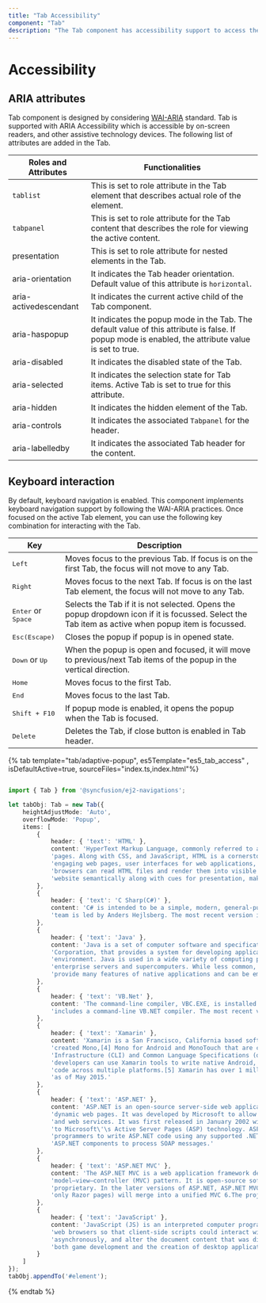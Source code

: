 ```yaml
---
title: "Tab Accessibility"
component: "Tab"
description: "The Tab component has accessibility support to access the features via keyboard, screen readers, or other assistive technology devices."
---
```


# Accessibility

## ARIA attributes

Tab component is designed by considering [WAI-ARIA](https://www.w3.org/TR/wai-aria-practices/#Tabpanel) standard. Tab is supported with ARIA Accessibility which is accessible by on-screen readers, and other assistive technology devices.
The following list of attributes are added in the Tab.

| **Roles and Attributes** | **Functionalities** |
| --- | --- |
| `tablist` | This is set to role attribute in the Tab element that describes actual role of the element.|
| `tabpanel` | This is set to role attribute for the Tab content that describes the role for viewing the active content.|
| presentation       | This is set to role attribute for nested elements in the Tab.  |
| aria-orientation    | It indicates the Tab header orientation. Default value of this attribute is `horizontal`. |
| aria-activedescendant    | It indicates the current active child of the Tab component. |
| aria-haspopup       | It indicates the popup mode in the Tab. The default value of this attribute is false. If popup mode is enabled, the attribute value is set to true. |
| aria-disabled       | It indicates the disabled state of the Tab. |
| aria-selected       | It indicates the selection state for Tab items. Active Tab is set to true for this attribute. |
| aria-hidden      | It indicates the hidden element of the Tab. |
| aria-controls       | It indicates the associated `Tabpanel` for the header. |
| aria-labelledby       | It indicates the associated Tab header for the content. |

## Keyboard interaction

By default, keyboard navigation is enabled. This component implements keyboard navigation support by following the WAI-ARIA practices. Once focused on the active Tab element, you can use the following key combination for interacting with the Tab.

| Key           | Description                                                                         |
|---------------|-------------------------------------------------------------------------------------|
| <kbd>Left</kbd>    | Moves focus to the previous Tab. If focus is on the first Tab, the focus will not move to any Tab. |
| <kbd>Right</kbd>   | Moves focus to the next Tab. If focus is on the last Tab element, the focus will not move to any Tab. |
| <kbd>Enter</kbd> or <kbd> Space</kbd>  | Selects the Tab if it is not selected. Opens the popup dropdown icon if it is focussed. Select the Tab item as active when popup item is focussed. |
| <kbd>Esc(Escape)</kbd>           | Closes the popup if popup is in opened state.       |
| <kbd>Down</kbd> or <kbd>Up</kbd>   | When the popup is open and focused, it will move to previous/next Tab items of the popup in the vertical direction. |
|  <kbd>Home</kbd>    | Moves focus to the first Tab. |
|  <kbd>End </kbd>   | Moves focus to the last Tab. |
|  <kbd>Shift + F10 </kbd>   | If popup mode is enabled, it opens the popup when the Tab is focused. |
|  <kbd>Delete</kbd>    | Deletes the Tab, if close button is enabled in Tab header. |

{% tab template="tab/adaptive-popup", es5Template="es5_tab_access" , isDefaultActive=true, sourceFiles="index.ts,index.html"%}

```typescript

import { Tab } from '@syncfusion/ej2-navigations';

let tabObj: Tab = new Tab({
    heightAdjustMode: 'Auto',
    overflowMode: 'Popup',
    items: [
        {
            header: { 'text': 'HTML' },
            content: 'HyperText Markup Language, commonly referred to as HTML, is the standard markup language used to create web ' +
            'pages. Along with CSS, and JavaScript, HTML is a cornerstone technology, used by most websites to create visually ' +
            'engaging web pages, user interfaces for web applications, and user interfaces for many mobile applications.[1] Web ' +
            'browsers can read HTML files and render them into visible or audible web pages. HTML describes the structure of a ' +
            'website semantically along with cues for presentation, making it a markup language, rather than a programming language.'
        },
        {
            header: { 'text': 'C Sharp(C#)' },
            content: 'C# is intended to be a simple, modern, general-purpose, object-oriented programming language. Its development ' +
            'team is led by Anders Hejlsberg. The most recent version is C# 5.0, which was released on August 15, 2012.'
        },
        {
            header: { 'text': 'Java' },
            content: 'Java is a set of computer software and specifications developed by Sun Microsystems, later acquired by Oracle ' +
            'Corporation, that provides a system for developing application software and deploying it in a cross-platform computing ' +
            'environment. Java is used in a wide variety of computing platforms from embedded devices and mobile phones to ' +
            'enterprise servers and supercomputers. While less common, Java applets run in secure, sandboxed environments to ' +
            'provide many features of native applications and can be embedded in HTML pages.'
        },
        {
            header: { 'text': 'VB.Net' },
            content: 'The command-line compiler, VBC.EXE, is installed as part of the freeware .NET Framework SDK. Mono also ' +
            'includes a command-line VB.NET compiler. The most recent version is VB 2012, which was released on August 15, 2012.'
        },
        {
            header: { 'text': 'Xamarin' },
            content: 'Xamarin is a San Francisco, California based software company created in May 2011[3] by the engineers that ' +
            'created Mono,[4] Mono for Android and MonoTouch that are cross-platform implementations of the Common Language ' +
            'Infrastructure (CLI) and Common Language Specifications (often called Microsoft .NET). With a C#-shared codebase, ' +
            'developers can use Xamarin tools to write native Android, iOS, and Windows apps with native user interfaces and share ' +
            'code across multiple platforms.[5] Xamarin has over 1 million developers in more than 120 countries around the World ' +
            'as of May 2015.'
        },
        {
            header: { 'text': 'ASP.NET' },
            content: 'ASP.NET is an open-source server-side web application framework designed for web development to produce ' +
            'dynamic web pages. It was developed by Microsoft to allow programmers to build dynamic web sites, web applications ' +
            'and web services. It was first released in January 2002 with version 1.0 of the .NET Framework, and is the successor ' +
            'to Microsoft\'\s Active Server Pages (ASP) technology. ASP.NET is built on the Common Language Runtime (CLR), allowing ' +
            'programmers to write ASP.NET code using any supported .NET language. The ASP.NET SOAP extension framework allows ' +
            'ASP.NET components to process SOAP messages.'
        },
        {
            header: { 'text': 'ASP.NET MVC' },
            content: 'The ASP.NET MVC is a web application framework developed by Microsoft, which implements the ' +
            'model–view–controller (MVC) pattern. It is open-source software, apart from the ASP.NET Web Forms component which is ' +
            'proprietary. In the later versions of ASP.NET, ASP.NET MVC, ASP.NET Web API, and ASP.NET Web Pages (a platform using ' +
            'only Razor pages) will merge into a unified MVC 6.The project is called ASP.NET vNext.'
        },
        {
            header: { 'text': 'JavaScript' },
            content: 'JavaScript (JS) is an interpreted computer programming language. It was originally implemented as part of ' +
            'web browsers so that client-side scripts could interact with the user, control the browser, communicate ' +
            'asynchronously, and alter the document content that was displayed.[5] More recently, however, it has become common in ' +
            'both game development and the creation of desktop applications.'
        }
    ]
});
tabObj.appendTo('#element');

```

{% endtab %}